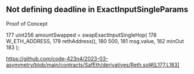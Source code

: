 ## Not defining deadline in ExactInputSingleParams 


Proof of Concept

  177        uint256 amountSwapped = swapExactInputSingleHop(
  178                        W_ETH_ADDRESS,
  179                        rethAddress(),
  180                        500,
  181                        msg.value,
  182                        minOut
  183                    );



https://github.com/code-423n4/2023-03-asymmetry/blob/main/contracts/SafEth/derivatives/Reth.sol#[L177,L183]
